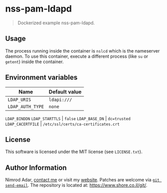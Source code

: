 # nss-pam-ldapd

> Dockerized example nss-pam-ldapd.

## Usage

The process running inside the container is `nslcd` which is the nameserver
daemon. To use this container, execute a different process (like `su` or
`getent`) inside the container.

## Environment variables

Name | Default value
--- | ---
`LDAP_URIS` | `ldapi:///`
`LDAP_AUTH_TYPE` | `none`
`LDAP_BINDDN`
`LDAP_STARTTLS` | `false`
`LDAP_BASE_DN` | `dc=trusted`
`LDAP_CACERTFILE` | `/etc/ssl/certs/ca-certificates.crt`

## License

This software is licensed under the MIT license (see `LICENSE.txt`).

## Author Information

Nimrod Adar, [contact me](mailto:nimrod@shore.co.il) or visit my [website](
https://www.shore.co.il/). Patches are welcome via [`git send-email`](
http://git-scm.com/book/en/v2/Git-Commands-Email). The repository is located
at: <https://www.shore.co.il/git/>.

